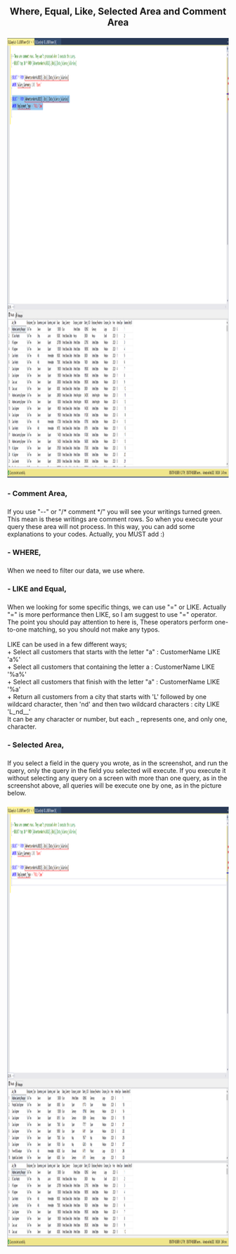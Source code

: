<h2 align="center">Where, Equal, Like, Selected Area and Comment Area</h2>

###

<div align="center">
  <img height="1000" src="https://github.com/krmsmsk/Resimler/blob/main/SQL/8%20-%20Where,%20Equal,%20Like,%20Selected%20Area%20and%20Comment%20Area.png?raw=true"  />
</div>

###

<h3 align="left">- Comment Area,</h3>

###

<p align="left">If you use "--" or "/* comment */" you will see your writings turned green. This mean is these writings are comment rows. So when you execute your query these area will not process. In this way, you can add some explanations to your codes. Actually, you MUST add :)</p>

###

<h3 align="left">- WHERE,</h3>

###

<p align="left">When we need to filter our data, we use where.</p>

###

<h3 align="left">- LIKE and Equal,</h3>

###

<p align="left">When we looking for some specific things, we can use "=" or LIKE. Actually "=" is more performance then LIKE, so I am suggest to use "=" operator. The point you should pay attention to here is, These operators perform one-to-one matching, so you should not make any typos.<br><br>LIKE can be used in a few different ways;<br>+ Select all customers that starts with the letter "a" : CustomerName LIKE 'a%'<br>+ Select all customers that containing the letter a : CustomerName LIKE '%a%'<br>+ Select all customers that finish with the letter "a" : CustomerName LIKE '%a'<br>+ Return all customers from a city that starts with 'L' followed by one wildcard character, then 'nd' and then two wildcard characters : city LIKE 'L_nd__'<br>It can be any character or number, but each _ represents one, and only one, character.</p>

###

<h3 align="left">- Selected Area,</h3>

###

<p align="left">If you select a field in the query you wrote, as in the screenshot, and run the query, only the query in the field you selected will execute. If you execute it without selecting any query on a screen with more than one query, as in the screenshot above, all queries will be execute one by one, as in the picture below.</p>

###

<div align="center">
  <img height="1000" src="https://github.com/krmsmsk/Resimler/blob/main/SQL/8.1%20-%20Two%20query.png?raw=true"  />
</div>

###

